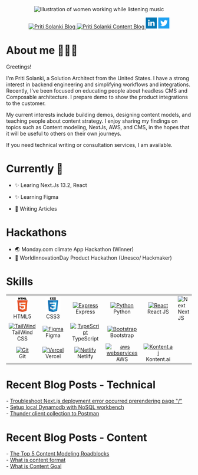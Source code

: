 <div align="center">
   <img width="300px" alt="Illustration of women working while listening music" title="Developer" src="https://github.com/pritisolanki/images/blob/main/pixabay_priti_solanki.png" />
  <p align="center">
    <a href="https://curiousmind.hashnode.dev/">
        <img  alt="Priti Solanki  Blog" title="Hashnode Profile" src="https://img.shields.io/badge/Hashnode-2962FF?style=for-the-badge&logo=hashnode&logoColor=white" />
      </a>
    <a href="https://www.pritisolanki.com/blog.html">
      <img alt="Priti Solanki Content Blog" title="Content Nlog Profile" src="https://avatars.githubusercontent.com/u/4667757?v=4" height="30" width="30"/>
     </a>
     <a href = "https://www.linkedin.com/in/priti-s-43a2b8239/"><img title="linkedin profile" src=https://raw.githubusercontent.com/edent/SuperTinyIcons/master/images/svg/linkedin.svg                  height='30' weight='30'></a>
    <a href = "https://twitter.com/pritisolanki"><img title="priti solanki twitter profile"  src=https://raw.githubusercontent.com/edent/SuperTinyIcons/master/images/svg/twitter.svg height='30' weight='30'></a>
  </p>
</div>

# About me 👩🏻‍💻
Greetings!

I'm Priti Solanki, a Solution Architect from the United States. I have a strong interest in backend engineering and simplifying workflows and integrations. Recently, I've been focused on educating people about headless CMS and Composable architecture. I prepare demo to show the product integrations to the customer.

My current interests include building demos, designing content models, and teaching people about content strategy. I enjoy sharing my findings on topics such as Content modeling, NextJs, AWS, and CMS, in the hopes that it will be useful to others on their own journeys.

If you need technical writing or consultation services, I am available.

# Currently 📝

- ✨ Learing Next.Js 13.2, React

- ✨ Learning Figma

- 📝 Writing Articles

# Hackathons

- 🌏 Monday.com climate App Hackathon (Winner)
- 🍃 WorldInnovationDay Product Hackathon (Unesco/ Hackmaker)

# Skills
<table align="center">
  <tr>
    <td align="center" width="96">
     <a href="#" target="_blank">
      <img src="https://raw.githubusercontent.com/devicons/devicon/master/icons/html5/html5-original-wordmark.svg" title="HTML5" alt="html5" width="40" height="40"/> 
    </a>
    <br/>HTML5
   </td>
   <td align="center" width="96">
    <a href="#" target="_blank"> 
     <img src="https://raw.githubusercontent.com/devicons/devicon/master/icons/css3/css3-original-wordmark.svg" alt="css3" width="40" height="40"/> 
    </a>
    <br/> CSS3
   </td>
   <td align="center" width="96">
      <a href="#">
        <img src="https://avatars.githubusercontent.com/u/5658226?s=200&v=4" width="48" height="48" alt="Express" />
      </a>
      <br>Express
    </td>
   <td align="center" width="96">
      <a href="#">
        <img src="https://upload.wikimedia.org/wikipedia/commons/thumb/c/c3/Python-logo-notext.svg/1200px-Python-logo-notext.svg.png" width="48" height="48" alt="Python" />
      </a>
      <br>Python
    </td>
    <td align="center" width="96">
      <a href="#">
        <img src="https://brandlogos.net/wp-content/uploads/2020/09/react-logo.png" width="48" height="48" alt="React" />
      </a>
      <br>React JS
    </td> 
     <td>
        <img src="https://assets.vercel.com/image/upload/v1662130559/nextjs/Icon_light_background.png" width="48" height="48" alt="Next" />
       <br>Next JS
     </td>
  </tr>
  <tr> 
   <td align="center" width="96">
      <a href="#">
        <img src="https://img.shields.io/badge/tailwindcss-%2338B2AC.svg?style=for-the-badge&logo=tailwind-css&logoColor=white" alt="TailWind" />
      </a>
      <br>TailWind CSS
    </td>
    <td align="center" width="96">
      <a href="#">
        <img src="https://upload.wikimedia.org/wikipedia/commons/3/33/Figma-logo.svg" width="45" height="45" alt="Figma" />
      </a>
      <br>Figma
    </td>
    <td align="center" width="96">
      <a href="#">
        <img src="https://upload.wikimedia.org/wikipedia/commons/thumb/4/4c/Typescript_logo_2020.svg/1200px-Typescript_logo_2020.svg.png" width="48" height="48" alt="TypeScript" />
      </a>
      <br>TypeScript
    </td>
    <td align="center" width="96">
      <a href="#">
        <img src="https://cdn.worldvectorlogo.com/logos/bootstrap-4.svg" width="48" height="48" alt="Bootstrap" />
      </a>
      <br>Bootstrap
    </td>
  </tr>
  
   <tr>
    <td align="center" width="96">
      <a href="#" >
        <img src="https://upload.wikimedia.org/wikipedia/commons/thumb/3/3f/Git_icon.svg/1200px-Git_icon.svg.png" width="48" height="48" alt="Git" />
      </a>
      <br>Git
    </td>
    <td align="center" width="96"> 
      <a href="#" >
        <img src="https://avatars.githubusercontent.com/u/14985020?s=200&v=4" width="48" height="48" alt="Vercel" />
      </a>
      <br>Vercel
    </td>
    <td align="center" width="96"> 
      <a href="#" >
        <img src="https://avatars.githubusercontent.com/u/7892489?s=200&v=4" width="48" height="48" alt="Netlify" />
      </a>
      <br>Netlify
     </td>
    <td align="center" width="96">
      <a href="#" >
        <img src="https://avatars.githubusercontent.com/u/2232217?s=200&v=4" width="48" height="48" alt="aws webservices" />
      </a>
      <br>AWS
    </td>
     <td align="center">
      <a href="#" >
        <img src="https://avatars.githubusercontent.com/u/104572275?s=200&v=4" height="48" alt="Kontent.ai" />
      </a>
      <br>Kontent.ai
    </td>
  </tr>
    
</table>

# Recent Blog Posts - Technical
<p aligh="left">
  - <a href="https://curiousmind.hashnode.dev/nextjs-deployment-error-occurred-prerendering-page"> Troubleshoot Next.js deployment error occurred prerendering page "/"</a><br/>
  - <a href="https://curiousmind.hashnode.dev/setup-local-dynamodb-with-nosql-workbench">Setup local Dynamodb with NoSQL workbench</a><br/>
  - <a href="https://curiousmind.hashnode.dev/export-thunder-client-collection-to-postman">Thunder client collection to Postman</a><br/>
</p>

# Recent Blog Posts - Content
<p aligh="left">
  - <a href="The Top 5 Content Modeling Roadblocks"> The Top 5 Content Modeling Roadblocks</a><br/>
  - <a href="https://www.pritisolanki.com/what-is-content-format.html">What is content format</a><br/>
  - <a href="https://www.pritisolanki.com/content-goal.html">What is Content Goal</a><br/>
</p>

